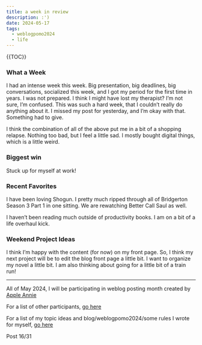 ```yaml
---
title: a week in review
description: :')
date: 2024-05-17
tags:
  - weblogpomo2024
  - life
---
```


{{TOC}}

### What a Week
I had an intense week this week. Big presentation, big deadlines, big conversations, socialized this week, and I got my period for the first time in years. I was not prepared. I think I might have lost my therapist? I’m not sure, I’m confused. This was such a hard week, that I couldn’t really do anything about it. I missed my post for yesterday, and I’m okay with that. Something had to give.

I think the combination of all of the above put me in a bit of a shopping relapse. Nothing too bad, but I feel a little sad. I mostly bought digital things, which is a little weird.

### Biggest win
Stuck up for myself at work!

### Recent Favorites
I have been loving Shogun. I pretty much ripped through all of Bridgerton Season 3 Part 1 in one sitting. We are rewatching Better Call Saul as well.

I haven’t been reading much outside of productivity books. I am on a bit of a life overhaul kick.

### Weekend Project Ideas
I think I’m happy with the content (for now) on my front page. So, I think my next project will be to edit the blog front page a little bit. I want to organize my novel a little bit. I am also thinking about going for a little bit of a train run!

---
All of May 2024, I will be participating in weblog posting month created by <a href="https://weblog.anniegreens.lol/weblog-posting-month-2024">Apple Annie</a>

For a list of other participants, <a href="https://weblog.anniegreens.lol/weblog-posting-month-2024/participators">go here</a>

For a list of my topic ideas and blog/weblogpomo2024/some rules I wrote for myself, <a href="/blog/weblogpomo2024">go here</a>

Post 16/31